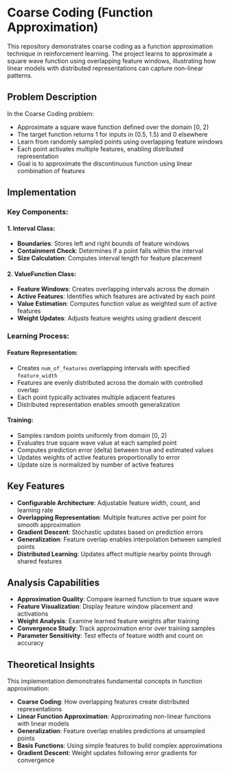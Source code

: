 # Coarse Coding (Function Approximation)

This repository demonstrates coarse coding as a function approximation technique in reinforcement learning. The project learns to approximate a square wave function using overlapping feature windows, illustrating how linear models with distributed representations can capture non-linear patterns.

## Problem Description

In the Coarse Coding problem:
* Approximate a square wave function defined over the domain [0, 2)
* The target function returns 1 for inputs in (0.5, 1.5) and 0 elsewhere
* Learn from randomly sampled points using overlapping feature windows
* Each point activates multiple features, enabling distributed representation
* Goal is to approximate the discontinuous function using linear combination of features

## Implementation

### Key Components:

#### 1. Interval Class:
* **Boundaries**: Stores left and right bounds of feature windows
* **Containment Check**: Determines if a point falls within the interval
* **Size Calculation**: Computes interval length for feature placement

#### 2. ValueFunction Class:
* **Feature Windows**: Creates overlapping intervals across the domain
* **Active Features**: Identifies which features are activated by each point
* **Value Estimation**: Computes function value as weighted sum of active features
* **Weight Updates**: Adjusts feature weights using gradient descent

### Learning Process:

#### Feature Representation:
* Creates `num_of_features` overlapping intervals with specified `feature_width`
* Features are evenly distributed across the domain with controlled overlap
* Each point typically activates multiple adjacent features
* Distributed representation enables smooth generalization

#### Training:
* Samples random points uniformly from domain [0, 2)
* Evaluates true square wave value at each sampled point
* Computes prediction error (delta) between true and estimated values
* Updates weights of active features proportionally to error
* Update size is normalized by number of active features

## Key Features

* **Configurable Architecture**: Adjustable feature width, count, and learning rate
* **Overlapping Representation**: Multiple features active per point for smooth approximation
* **Gradient Descent**: Stochastic updates based on prediction errors
* **Generalization**: Feature overlap enables interpolation between sampled points
* **Distributed Learning**: Updates affect multiple nearby points through shared features

## Analysis Capabilities

* **Approximation Quality**: Compare learned function to true square wave
* **Feature Visualization**: Display feature window placement and activations
* **Weight Analysis**: Examine learned feature weights after training
* **Convergence Study**: Track approximation error over training samples
* **Parameter Sensitivity**: Test effects of feature width and count on accuracy

## Theoretical Insights

This implementation demonstrates fundamental concepts in function approximation:

* **Coarse Coding**: How overlapping features create distributed representations
* **Linear Function Approximation**: Approximating non-linear functions with linear models
* **Generalization**: Feature overlap enables predictions at unsampled points
* **Basis Functions**: Using simple features to build complex approximations
* **Gradient Descent**: Weight updates following error gradients for convergence
